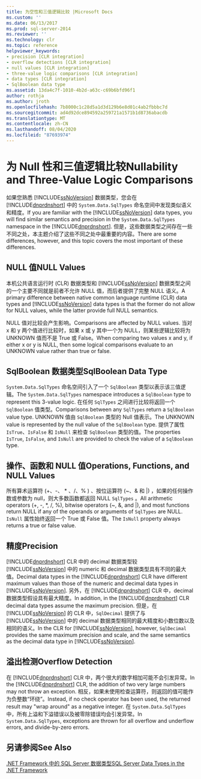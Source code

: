 ```yaml
---
title: 为空性和三值逻辑比较 |Microsoft Docs
ms.custom: ''
ms.date: 06/13/2017
ms.prod: sql-server-2014
ms.reviewer: ''
ms.technology: clr
ms.topic: reference
helpviewer_keywords:
- precision [CLR integration]
- overflow detections [CLR integration]
- null values [CLR integration]
- three-value logic comparisons [CLR integration]
- data types [CLR integration]
- SqlBoolean data type
ms.assetid: 13da4c7f-1010-4b2d-a63c-c69b6bfd96f1
author: rothja
ms.author: jroth
ms.openlocfilehash: 7b8000c1c28d5a1d3d129b6e8d01c4ab2fbbbc7d
ms.sourcegitcommit: ad4d92dce894592a259721a1571b1d8736abacdb
ms.translationtype: MT
ms.contentlocale: zh-CN
ms.lasthandoff: 08/04/2020
ms.locfileid: "87693974"
---
```

# <a name="nullability-and-three-value-logic-comparisons"></a><span data-ttu-id="4fd53-102">为 Null 性和三值逻辑比较</span><span class="sxs-lookup"><span data-stu-id="4fd53-102">Nullability and Three-Value Logic Comparisons</span></span>
  <span data-ttu-id="4fd53-103">如果您熟悉 [!INCLUDE[ssNoVersion](../../includes/ssnoversion-md.md)] 数据类型，您会在 [!INCLUDE[dnprdnshort](../../includes/dnprdnshort-md.md)] 中的 `System.Data.SqlTypes` 命名空间中发现类似语义和精度。</span><span class="sxs-lookup"><span data-stu-id="4fd53-103">If you are familiar with the [!INCLUDE[ssNoVersion](../../includes/ssnoversion-md.md)] data types, you will find similar semantics and precision in the `System.Data.SqlTypes` namespace in the [!INCLUDE[dnprdnshort](../../includes/dnprdnshort-md.md)].</span></span> <span data-ttu-id="4fd53-104">但是，这些数据类型之间存在一些不同之处，本主题介绍了这些不同之处中最重要的内容。</span><span class="sxs-lookup"><span data-stu-id="4fd53-104">There are some differences, however, and this topic covers the most important of these differences.</span></span>  
  
## <a name="null-values"></a><span data-ttu-id="4fd53-105">NULL 值</span><span class="sxs-lookup"><span data-stu-id="4fd53-105">NULL Values</span></span>  
 <span data-ttu-id="4fd53-106">本机公共语言运行时 (CLR) 数据类型和 [!INCLUDE[ssNoVersion](../../includes/ssnoversion-md.md)] 数据类型之间的一个主要不同就是前者不允许 NULL 值，而后者提供了完整 NULL 语义。</span><span class="sxs-lookup"><span data-stu-id="4fd53-106">A primary difference between native common language runtime (CLR) data types and [!INCLUDE[ssNoVersion](../../includes/ssnoversion-md.md)] data types is that the former do not allow for NULL values, while the latter provide full NULL semantics.</span></span>  
  
 <span data-ttu-id="4fd53-107">NULL 值对比较会产生影响。</span><span class="sxs-lookup"><span data-stu-id="4fd53-107">Comparisons are affected by NULL values.</span></span> <span data-ttu-id="4fd53-108">当对 x 和 y 两个值进行比较时，如果 x 或 y 其中一个为 NULL，则某些逻辑比较将为 UNKNOWN 值而不是 True 或 False。</span><span class="sxs-lookup"><span data-stu-id="4fd53-108">When comparing two values x and y, if either x or y is NULL, then some logical comparisons evaluate to an UNKNOWN value rather than true or false.</span></span>  
  
## <a name="sqlboolean-data-type"></a><span data-ttu-id="4fd53-109">SqlBoolean 数据类型</span><span class="sxs-lookup"><span data-stu-id="4fd53-109">SqlBoolean Data Type</span></span>  
 <span data-ttu-id="4fd53-110">`System.Data.SqlTypes` 命名空间引入了一个 `SqlBoolean` 类型以表示该三值逻辑。</span><span class="sxs-lookup"><span data-stu-id="4fd53-110">The `System.Data.SqlTypes` namespace introduces a `SqlBoolean` type to represent this 3-value logic.</span></span> <span data-ttu-id="4fd53-111">在任何 `SqlTypes` 之间进行比较将返回一个 `SqlBoolean` 值类型。</span><span class="sxs-lookup"><span data-stu-id="4fd53-111">Comparisons between any `SqlTypes` return a `SqlBoolean` value type.</span></span> <span data-ttu-id="4fd53-112">UNKNOWN 值由 `SqlBoolean` 类型的 Null 值表示。</span><span class="sxs-lookup"><span data-stu-id="4fd53-112">The UNKNOWN value is represented by the null value of the `SqlBoolean` type.</span></span> <span data-ttu-id="4fd53-113">提供了属性 `IsTrue`、`IsFalse` 和 `IsNull` 来检查 `SqlBoolean` 类型的值。</span><span class="sxs-lookup"><span data-stu-id="4fd53-113">The properties `IsTrue`, `IsFalse`, and `IsNull` are provided to check the value of a `SqlBoolean` type.</span></span>  
  
## <a name="operations-functions-and-null-values"></a><span data-ttu-id="4fd53-114">操作、函数和 NULL 值</span><span class="sxs-lookup"><span data-stu-id="4fd53-114">Operations, Functions, and NULL Values</span></span>  
 <span data-ttu-id="4fd53-115">所有算术运算符 (+、-、 \* 、/、% ) 、按位运算符 (~、& 和 |) ，如果的任何操作数或参数为 null，则大多数函数都返回 NULL `SqlTypes` 。</span><span class="sxs-lookup"><span data-stu-id="4fd53-115">All arithmetic operators (+, -, \*, /, %), bitwise operators (~, &, and |), and most functions return NULL if any of the operands or arguments of `SqlTypes` are NULL.</span></span> <span data-ttu-id="4fd53-116">`IsNull` 属性始终返回一个 True 或 False 值。</span><span class="sxs-lookup"><span data-stu-id="4fd53-116">The `IsNull` property always returns a true or false value.</span></span>  
  
## <a name="precision"></a><span data-ttu-id="4fd53-117">精度</span><span class="sxs-lookup"><span data-stu-id="4fd53-117">Precision</span></span>  
 <span data-ttu-id="4fd53-118">[!INCLUDE[dnprdnshort](../../includes/dnprdnshort-md.md)] CLR 中的 decimal 数据类型较 [!INCLUDE[ssNoVersion](../../includes/ssnoversion-md.md)] 中的 numeric 和 decimal 数据类型具有不同的最大值。</span><span class="sxs-lookup"><span data-stu-id="4fd53-118">Decimal data types in the [!INCLUDE[dnprdnshort](../../includes/dnprdnshort-md.md)] CLR have different maximum values than those of the numeric and decimal data types in [!INCLUDE[ssNoVersion](../../includes/ssnoversion-md.md)].</span></span> <span data-ttu-id="4fd53-119">另外，在 [!INCLUDE[dnprdnshort](../../includes/dnprdnshort-md.md)] CLR 中，decimal 数据类型假设具有最大精度。</span><span class="sxs-lookup"><span data-stu-id="4fd53-119">In addition, in the [!INCLUDE[dnprdnshort](../../includes/dnprdnshort-md.md)] CLR decimal data types assume the maximum precision.</span></span> <span data-ttu-id="4fd53-120">但是，在 [!INCLUDE[ssNoVersion](../../includes/ssnoversion-md.md)] 的 CLR 中，`SqlDecimal` 提供了与 [!INCLUDE[ssNoVersion](../../includes/ssnoversion-md.md)] 中的 decimal 数据类型相同的最大精度和小数位数以及相同的语义。</span><span class="sxs-lookup"><span data-stu-id="4fd53-120">In the CLR for [!INCLUDE[ssNoVersion](../../includes/ssnoversion-md.md)], however, `SqlDecimal` provides the same maximum precision and scale, and the same semantics as the decimal data type in [!INCLUDE[ssNoVersion](../../includes/ssnoversion-md.md)].</span></span>  
  
## <a name="overflow-detection"></a><span data-ttu-id="4fd53-121">溢出检测</span><span class="sxs-lookup"><span data-stu-id="4fd53-121">Overflow Detection</span></span>  
 <span data-ttu-id="4fd53-122">在 [!INCLUDE[dnprdnshort](../../includes/dnprdnshort-md.md)] CLR 中，两个很大的数字相加可能不会引发异常。</span><span class="sxs-lookup"><span data-stu-id="4fd53-122">In the [!INCLUDE[dnprdnshort](../../includes/dnprdnshort-md.md)] CLR, the addition of two very large numbers may not throw an exception.</span></span> <span data-ttu-id="4fd53-123">相反，如果未使用检查运算符，则返回的值可能作为负整数“环绕”。</span><span class="sxs-lookup"><span data-stu-id="4fd53-123">Instead, if no check operator has been used, the returned result may "wrap around" as a negative integer.</span></span> <span data-ttu-id="4fd53-124">在 `System.Data.SqlTypes` 中，所有上溢和下溢错误以及被零除错误均会引发异常。</span><span class="sxs-lookup"><span data-stu-id="4fd53-124">In `System.Data.SqlTypes`, exceptions are thrown for all overflow and underflow errors, and divide-by-zero errors.</span></span>  
  
## <a name="see-also"></a><span data-ttu-id="4fd53-125">另请参阅</span><span class="sxs-lookup"><span data-stu-id="4fd53-125">See Also</span></span>  
 [<span data-ttu-id="4fd53-126">.NET Framework 中的 SQL Server 数据类型</span><span class="sxs-lookup"><span data-stu-id="4fd53-126">SQL Server Data Types in the .NET Framework</span></span>](sql-server-data-types-in-the-net-framework.md)  
  
  
